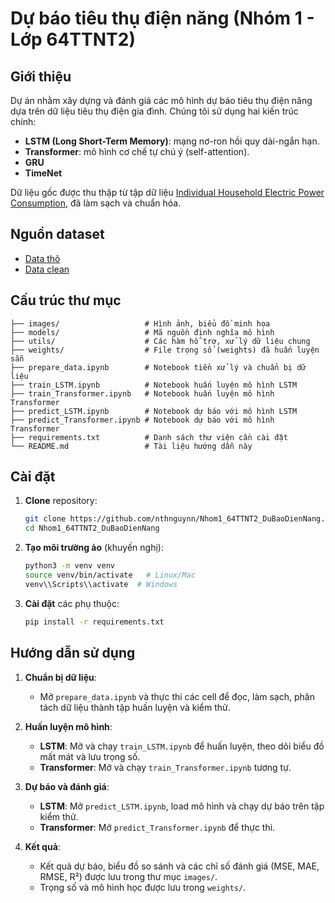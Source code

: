 # Dự báo tiêu thụ điện năng (Nhóm 1 - Lớp 64TTNT2)

## Giới thiệu

Dự án nhằm xây dựng và đánh giá các mô hình dự báo tiêu thụ điện năng dựa trên dữ liệu tiêu thụ điện gia đình. Chúng tôi sử dụng hai kiến trúc chính:

- **LSTM (Long Short-Term Memory)**: mạng nơ-ron hồi quy dài-ngắn hạn.
- **Transformer**: mô hình cơ chế tự chú ý (self-attention).
- **GRU**
- **TimeNet**

Dữ liệu gốc được thu thập từ tập dữ liệu [Individual Household Electric Power Consumption](https://archive.ics.uci.edu/ml/datasets/individual+household+electric+power+consumption), đã làm sạch và chuẩn hóa.

## Nguồn dataset
- [Data thô](https://drive.google.com/drive/folders/18WCjjPg5-utygi88xtnSJt_oYm--GmzD?usp=sharing)
- [Data clean](https://drive.google.com/file/d/1pyba1vkSOhfM4lXCJ7sH0DHp0IXy4DMM/view?usp=drive_link)

## Cấu trúc thư mục

```
├── images/                   # Hình ảnh, biểu đồ minh họa
├── models/                   # Mã nguồn định nghĩa mô hình
├── utils/                    # Các hàm hỗ trợ, xử lý dữ liệu chung
├── weights/                  # File trọng số (weights) đã huấn luyện sẵn
├── prepare_data.ipynb        # Notebook tiền xử lý và chuẩn bị dữ liệu
├── train_LSTM.ipynb          # Notebook huấn luyện mô hình LSTM
├── train_Transformer.ipynb   # Notebook huấn luyện mô hình Transformer
├── predict_LSTM.ipynb        # Notebook dự báo với mô hình LSTM
├── predict_Transformer.ipynb # Notebook dự báo với mô hình Transformer
├── requirements.txt          # Danh sách thư viện cần cài đặt
└── README.md                 # Tài liệu hướng dẫn này
```

## Cài đặt

1. **Clone** repository:

   ```bash
   git clone https://github.com/nthnguynn/Nhom1_64TTNT2_DuBaoDienNang.git
   cd Nhom1_64TTNT2_DuBaoDienNang
   ```

2. **Tạo môi trường ảo** (khuyến nghị):

   ```bash
   python3 -m venv venv
   source venv/bin/activate   # Linux/Mac
   venv\\Scripts\\activate  # Windows
   ```

3. **Cài đặt** các phụ thuộc:

   ```bash
   pip install -r requirements.txt
   ```

## Hướng dẫn sử dụng

1. **Chuẩn bị dữ liệu**:

   - Mở `prepare_data.ipynb` và thực thi các cell để đọc, làm sạch, phân tách dữ liệu thành tập huấn luyện và kiểm thử.

2. **Huấn luyện mô hình**:

   - **LSTM**: Mở và chạy `train_LSTM.ipynb` để huấn luyện, theo dõi biểu đồ mất mát và lưu trọng số.
   - **Transformer**: Mở và chạy `train_Transformer.ipynb` tương tự.

3. **Dự báo và đánh giá**:

   - **LSTM**: Mở `predict_LSTM.ipynb`, load mô hình và chạy dự báo trên tập kiểm thử.
   - **Transformer**: Mở `predict_Transformer.ipynb` để thực thi.

4. **Kết quả**:

   - Kết quả dự báo, biểu đồ so sánh và các chỉ số đánh giá (MSE, MAE, RMSE, R²) được lưu trong thư mục `images/`.
   - Trọng số và mô hình học được lưu trong `weights/`.

